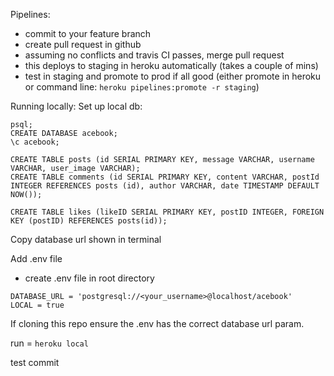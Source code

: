 Pipelines:
- commit to your feature branch
- create pull request in github
- assuming no conflicts and travis CI passes, merge pull request
- this deploys to staging in heroku automatically (takes a couple of mins)
- test in staging and promote to prod if all good (either promote in heroku or command line:
`heroku pipelines:promote -r staging`)

Running locally:
Set up local db:

```
psql;
CREATE DATABASE acebook;
\c acebook;

CREATE TABLE posts (id SERIAL PRIMARY KEY, message VARCHAR, username VARCHAR, user_image VARCHAR);
CREATE TABLE comments (id SERIAL PRIMARY KEY, content VARCHAR, postId INTEGER REFERENCES posts (id), author VARCHAR, date TIMESTAMP DEFAULT NOW());

CREATE TABLE likes (likeID SERIAL PRIMARY KEY, postID INTEGER, FOREIGN KEY (postID) REFERENCES posts(id));

```
Copy database url shown in terminal

Add .env file
- create .env file in root directory
```
DATABASE_URL = 'postgresql://<your_username>@localhost/acebook'
LOCAL = true
```
If cloning this repo ensure the .env has the correct database url param.

run =  ```heroku local```

test commit
